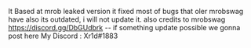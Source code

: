 It Based at mrob leaked version
it fixed most of bugs that oler mrobswag have
also its outdated, i will not update it.
also credits to mrobswag
https://discord.gg/DbGUdbrk -- if something update possible we gonna post here
My Discord : Xr1d#1883
